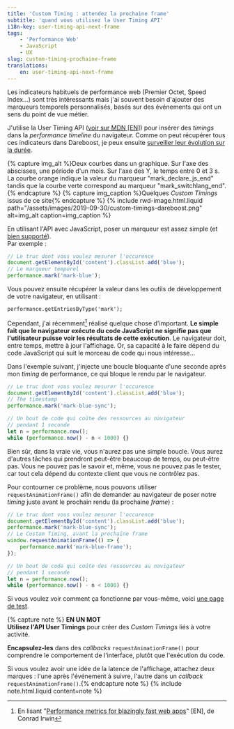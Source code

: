 ```yaml
---
title: 'Custom Timing : attendez la prochaine frame'
subtitle: 'quand vous utilisez la User Timing API'
i18n-key: user-timing-api-next-frame
tags:
    - 'Performance Web'
    - JavaScript
    - UX
slug: custom-timing-prochaine-frame
translations:
    en: user-timing-api-next-frame
---
```


Les indicateurs habituels de performance web (Premier Octet, Speed Index...)
sont très intéressants mais j'ai souvent besoin d'ajouter des marqueurs
temporels personnalisés, basés sur des événements qui ont un sens du point de
vue métier.

<!-- more -->

J'utilise la User Timing API
([voir sur <abbr title="Mozilla Developer Network" lang="en">MDN</abbr> [EN]](https://developer.mozilla.org/en-US/docs/Web/API/User_Timing_API))
pour insérer des <i lang="en">timings</i> dans la <i lang="en">performance
timeline</i> du navigateur. Comme on peut récupérer tous ces indicateurs dans
Dareboost, je peux ensuite
[surveiller leur évolution sur la durée](https://blog.dareboost.com/fr/2018/05/monitoring-custom-timings/).

{% capture img_alt %}Deux courbes dans un graphique. Sur l'axe des abscisses,
une période d'un mois. Sur l'axe des Y, le temps entre 0 et 3 s. La courbe
orange indique la valeur du marqueur "mark_declare_js_end" tandis que la courbe
verte correspond au marqueur "mark_switchlang_end".{% endcapture %}
{% capture img_caption %}Quelques <i lang="en">Custom Timings</i> issus de ce
site{% endcapture %} {% include rwd-image.html.liquid
path="/assets/images/2019-09-30/custom-timings-dareboost.png"
alt=img_alt
caption=img_caption
%}

En utilisant l'API avec JavaScript, poser un marqueur est assez simple (et
[bien supporté](https://caniuse.com/#feat=user-timing)).  
Par exemple :

```js
// Le truc dont vous voulez mesurer l'occurence
document.getElementById('content').classList.add('blue');
// Le marqueur temporel
performance.mark('mark-blue');
```

Vous pouvez ensuite récupérer la valeur dans les outils de développement de
votre navigateur, en utilisant :

```
performance.getEntriesByType('mark');
```

Cependant, j'ai récemment[^1] réalisé quelque chose d'important. **Le simple
fait que le navigateur exécute du code JavaScript ne signifie pas que
l'utilisateur puisse voir les résultats de cette exécution**. Le navigateur
doit, entre temps, mettre à jour l'affichage. Or, sa capacité à le faire dépend
du code JavaScript qui suit le morceau de code qui nous intéresse…

[^1]:
    En lisant
    "[Performance metrics for blazingly fast web apps](https://blog.superhuman.com/performance-metrics-for-blazingly-fast-web-apps-ec12efa26bcb)"
    [EN], de Conrad Irwin

Dans l'exemple suivant, j'injecte une boucle bloquante d'une seconde après mon
<i lang="en">timing</i> de performance, ce qui bloque le rendu par le
navigateur.

```js
// Le truc dont vous voulez mesurer l'occurence
document.getElementById('content').classList.add('blue');
// The timestamp
performance.mark('mark-blue-sync');

// Un bout de code qui coûte des ressources au navigateur
// pendant 1 seconde
let n = performance.now();
while (performance.now() - n < 1000) {}
```

Bien sûr, dans la vraie vie, vous n'aurez pas une simple boucle. Vous aurez
d'autres tâches qui prendront peut-être beaucoup de temps, ou peut-être pas.
Vous ne pouvez pas le savoir et, même, vous ne pouvez pas le tester, car tout
cela dépend du contexte client que vous ne contrôlez pas.

Pour contourner ce problème, nous pouvons utiliser `requestAnimationFrame()`
afin de demander au navigateur de poser notre <i lang="en">timing</i> juste
avant le prochain rendu (la prochaine <i lang="en">frame</i>) :

```js
// Le truc dont vous voulez mesurer l'occurence
document.getElementById('content').classList.add('blue');
performance.mark('mark-blue-sync');
// Le Custom Timing, avant la prochaine frame
window.requestAnimationFrame(() => {
    performance.mark('mark-blue-frame');
});

// Un bout de code qui coûte des ressources au navigateur
// pendant 1 seconde
let n = performance.now();
while (performance.now() - n < 1000) {}
```

Si vous voulez voir comment ça fonctionne par vous-même, voici
[une page de test](https://tests.boris.schapira.dev/perfmark-animationframe/).

{% capture note %} **EN UN MOT**  
**Utilisez l'API User Timings** pour créer des <i lang="en">Custom Timings</i>
liés à votre activité.

**Encapsulez-les** dans des <i lang="en">callbacks</i> `requestAnimationFrame()`
pour comprendre le comportement de l'interface, plutôt que l'exécution du code.

Si vous voulez avoir une idée de la latence de l'affichage, attachez deux
marques : l'une après l'événement à suivre, l'autre dans un
<i lang="en">callback</i> `requestAnimationFrame()`.{% endcapture note %}
{% include note.html.liquid content=note %}
